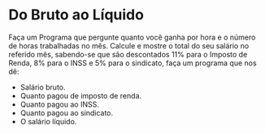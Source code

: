 # Do Bruto ao Líquido
Faça um Programa que pergunte quanto você ganha por hora e o número de horas trabalhadas no mês. Calcule e mostre o total do seu salário no referido mês, sabendo-se que são descontados 11% para o Imposto de Renda, 8% para o INSS e 5%
para o sindicato, faça um programa que nos dê:

* Salário bruto.
* Quanto pagou de imposto de renda.
* Quanto pagou ao INSS.
* Quanto pagou ao sindicato.
* O salário líquido.